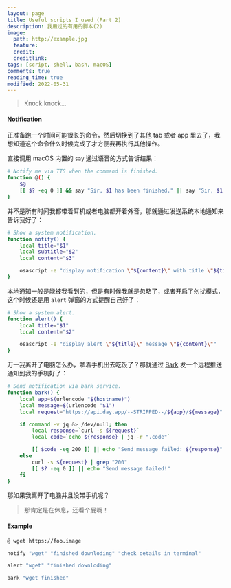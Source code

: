 ```yaml
---
layout: page
title: Useful scripts I used (Part 2)
description: 我用过的有用的脚本(2)
image:
  path: http://example.jpg
  feature: 
  credit: 
  creditlink:
tags: [script, shell, bash, macOS]
comments: true
reading_time: true
modified: 2022-05-31
---
```




> Knock knock…



#### Notification

正准备跑一个时间可能很长的命令，然后切换到了其他 tab 或者 app 里去了，我想知道这个命令什么时候完成了才方便我再执行其他操作。

直接调用 macOS 内置的 `say` 通过语音的方式告诉结果：

```bash
# Notify me via TTS when the command is finished.
function @() {
    $@
    [[ $? -eq 0 ]] && say "Sir, $1 has been finished." || say "Sir, $1 has been failed."
}
```

并不是所有时间我都带着耳机或者电脑都开着外音，那就通过发送系统本地通知来告诉我好了：

```bash
# Show a system notification.
function notify() {
    local title="$1"
    local subtitle="$2"
    local content="$3"

    osascript -e "display notification \"${content}\" with title \"${title}\" subtitle \"${subtitle}\" sound name \"DEFAULT\""
}
```

本地通知一般是能被我看到的，但是有时候我就是忽略了，或者开启了勿扰模式，这个时候还是用 `alert` 弹窗的方式提醒自己好了：

```bash
# Show a system alert.
function alert() {
    local title="$1"
    local content="$2"

    osascript -e "display alert \"${title}\" message \"${content}\""
}
```

万一我离开了电脑怎么办，拿着手机出去吃饭了？那就通过 [Bark](https://apps.apple.com/us/app/bark-customed-notifications/id1403753865) 发一个远程推送通知到我的手机好了：

```bash
# Send notification via bark service.
function bark() {
    local app=$(urlencode "$(hostname)")
    local message=$(urlencode "$1")
    local request="https://api.day.app/--STRIPPED--/${app}/${message}"

    if command -v jq &> /dev/null; then
        local response=`curl -s ${request}`
        local code=`echo ${response} | jq -r ".code"`

        [[ $code -eq 200 ]] || echo "Send message failed: ${response}"
    else
        curl -s ${request} | grep "200"
        [[ $? -eq 0 ]] || echo "Send message failed!"
    fi
}
```

那如果我离开了电脑并且没带手机呢？

>  那肯定是在休息，还看个屁啊！



#### Example

```bash
@ wget https://foo.image
```

```bash
notify "wget" "finished downloding" "check details in terminal"
```

```bash
alert "wget" "finished downloding"
```

```bash
bark "wget finished"
```

